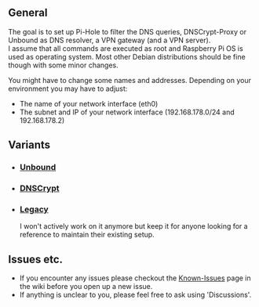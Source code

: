 ## General
The goal is to set up Pi-Hole to filter the DNS queries, DNSCrypt-Proxy or Unbound as DNS resolver, a VPN gateway (and a VPN server).  
I assume that all commands are executed as root and Raspberry Pi OS is used as operating system. Most other Debian distributions should be fine though with some minor changes.

You might have to change some names and addresses. Depending on your environment you may have to adjust:
- The name of your network interface (eth0)
- The subnet and IP of your network interface (192.168.178.0/24 and 192.168.178.2)

## Variants

- ### [Unbound](unbound/guide/main.md)

- ### [DNSCrypt](dnscrypt/guide/main.md)

- ### [Legacy](legacy/main.md)
  I won't actively work on it anymore but keep it for anyone looking for a reference to maintain their existing setup.

## Issues etc.
- If you encounter any issues please checkout the [Known-Issues](https://github.com/Trigus42/Private-LAN/wiki/Known-Issues) page in the wiki before you open up a new issue.  
- If anything is unclear to you, please feel free to ask using 'Discussions'.  
